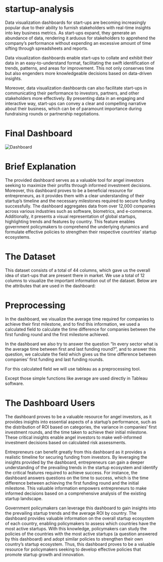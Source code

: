 # startup-analysis
Data visualization dashboards for start-ups are becoming increasingly popular due to their ability to furnish stakeholders with real-time insights into key business metrics. As start-ups expand, they generate an abundance of data, rendering it arduous for stakeholders to apprehend the company’s performance without expending an excessive amount of time sifting through spreadsheets and reports.

Data visualization dashboards enable start-ups to collate and exhibit their data in an easy-to-understand format, facilitating the swift identification of trends, patterns, and areas for improvement. This not only conserves time but also engenders more knowledgeable decisions based on data-driven insights.

Moreover, data visualization dashboards can also facilitate start-ups in communicating their performance to investors, partners, and other stakeholders more effectively. By presenting data in an engaging and interactive way, start-ups can convey a clear and compelling narrative about their business, which can be of paramount importance during fundraising rounds or partnership negotiations.

# Final Dashboard
![Dashboard](https://github.com/mrunalmania/startup-analysis/assets/92011740/756b01d2-8810-4016-8b87-abd2cf0f68a9)



# Brief Explanation
The provided dashboard serves as a valuable tool for angel investors seeking to maximize their profits through informed investment decisions. Moreover, this dashboard proves to be a beneficial resource for entrepreneurs, as it provides them with a clear understanding of their startup’s timeline and the necessary milestones required to secure funding successfully. The dashboard aggregates data from over 12,000 companies across various industries such as software, biometrics, and e-commerce. Additionally, it presents a visual representation of global startups, highlighting trends and features by country. This feature enables government policymakers to comprehend the underlying dynamics and formulate effective policies to strengthen their respective countries’ startup ecosystems.

# The Dataset
This dataset consists of a total of 44 columns, which gave us the overall idea of start-ups that are present there in market. We use a total of 12 columns to visualize the important information out of the dataset. Below are the attributes that are used in the dashboard:
<html>
<script src="https://gist.github.com/mrunalmania/1d6d0c4527ed8a81f7feea7a1f96f0b6.js"></script>
</html>

# Preprocessing
In the dashboard, we visualize the average time required for companies to achieve their first milestone, and to find this information, we used a calculated field to calculate the time difference for companies between the first funding round and the first milestone achieved.

In the dashboard we also try to answer the question “In every sector what is the average time between first and last funding round?”, and to answer this question, we calculate the field which gives us the time difference between companies’ first funding and last funding rounds.

For this calculated field we will use tableau as a preprocessing tool.

Except those simple functions like average are used directly in Tableau software.

# The Dashboard Users
The dashboard proves to be a valuable resource for angel investors, as it provides insights into essential aspects of a startup’s performance, such as the distribution of ROI based on categories, the variance in companies’ first investment rounds, and the time taken to achieve their initial milestone. These critical insights enable angel investors to make well-informed investment decisions based on calculated risk assessments.

Entrepreneurs can benefit greatly from this dashboard as it provides a realistic timeline for securing funding from investors. By leveraging the insights provided by the dashboard, entrepreneurs can gain a deeper understanding of the prevailing trends in the startup ecosystem and identify the critical features required to achieve success. For instance, the dashboard answers questions on the time to success, which is the time difference between achieving the first funding round and the initial milestone. This valuable information empowers entrepreneurs to make informed decisions based on a comprehensive analysis of the existing startup landscape.



Government policymakers can leverage this dashboard to gain insights into the prevailing startup trends and the average ROI by country. The dashboard provides valuable information on the overall startup ecosystem of each country, enabling policymakers to assess which countries have the most active startups. With this knowledge, policymakers can study the policies of the countries with the most active startups (a question answered by this dashboard) and adopt similar policies to strengthen their own country’s startup ecosystem. Thus, this dashboard proves to be a valuable resource for policymakers seeking to develop effective policies that promote startup growth and innovation.
